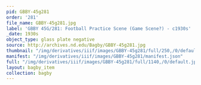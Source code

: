 ```yaml
---
pid: GBBY-45g281
order: '281'
file_name: GBBY-45g281.jpg
label: 'GBBY 45G/281: Football Practice Scene (Game Scene?) - c1930s'
_date: 1930s
object_type: glass plate negative
source: http://archives.nd.edu/Bagby/GBBY-45g281.jpg
thumbnail: "/img/derivatives/iiif/images/GBBY-45g281/full/250,/0/default.jpg"
manifest: "/img/derivatives/iiif/images/GBBY-45g281/manifest.json"
full: "/img/derivatives/iiif/images/GBBY-45g281/full/1140,/0/default.jpg"
layout: bagby_item
collection: bagby
---
```

